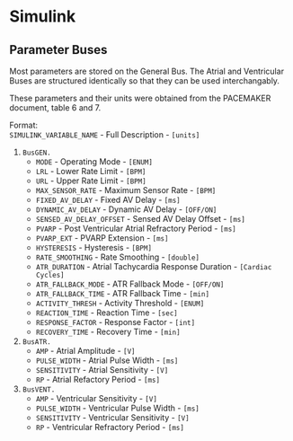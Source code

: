 # Simulink

## Parameter Buses
Most parameters are stored on the General Bus. The Atrial and Ventricular Buses are structured identically so that they can be used interchangably.

These parameters and their units were obtained from the PACEMAKER document, table 6 and 7.

Format:<br>
```SIMULINK_VARIABLE_NAME``` - Full Description - ```[units]```

1. ```BusGEN.```
    - ```MODE``` - Operating Mode - ```[ENUM]```
    - ```LRL``` - Lower Rate Limit - ```[BPM]```
    - ```URL``` - Upper Rate Limit - ```[BPM]```
    - ```MAX_SENSOR_RATE``` - Maximum Sensor Rate - ```[BPM]```
    - ```FIXED_AV_DELAY``` - Fixed AV Delay - ```[ms]```
    - ```DYNAMIC_AV_DELAY``` - Dynamic AV Delay - ```[OFF/ON]```
    - ```SENSED_AV_DELAY_OFFSET``` - Sensed AV Delay Offset - ```[ms]```
    - ```PVARP``` - Post Ventricular Atrial Refractory Period - ```[ms]```
    - ```PVARP_EXT``` - PVARP Extension - ```[ms]```
    - ```HYSTERESIS``` - Hysteresis - ```[BPM]```
    - ```RATE_SMOOTHING``` - Rate Smoothing - ```[double]```
    - ```ATR_DURATION``` - Atrial Tachycardia Response Duration - ```[Cardiac Cycles]```
    - ```ATR_FALLBACK_MODE``` - ATR Fallback Mode - ```[OFF/ON]```
    - ```ATR_FALLBACK_TIME``` - ATR Fallback Time - ```[min]```
    - ```ACTIVITY_THRESH``` - Activity Threshold - ```[ENUM]```
    - ```REACTION_TIME``` - Reaction Time - ```[sec]```
    - ```RESPONSE_FACTOR``` - Response Factor - ```[int]```
    - ```RECOVERY_TIME``` - Recovery Time - ```[min]```
2. ```BusATR.```
    - ```AMP``` - Atrial Amplitude - ```[V]```
    - ```PULSE_WIDTH``` - Atrial Pulse Width - ```[ms]```
    - ```SENSITIVITY``` - Atrial Sensitivity - ```[V]```
    - ```RP``` - Atrial Refactory Period - ```[ms]```
3. ```BusVENT.```
    - ```AMP``` - Ventricular Sensitivity - ```[V]```
    - ```PULSE_WIDTH``` - Ventricular Pulse Width - ```[ms]```
    - ```SENSITIVITY``` - Ventricular Sensitivity - ```[V]```
    - ```RP``` - Ventricular Refractory Period - ```[ms]```
